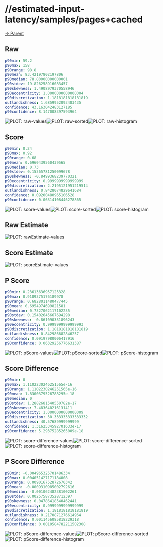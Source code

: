 
# //estimated-input-latency/samples/pages+cached

[→ Parent](../..)


## Raw


```yaml
p90min: 59.2
p90max: 158
p90range: 98.8
p90mean: 83.42197802197806
p90median: 78.80000000000001
p90stdev: 19.826258916083457
p90skewness: 1.4908979370558946
p90eccentricity: 1.0000000000000004
p90discretization: 1.1818181818181819
outlandishness: 1.6859952093483435
confidence: 43.163042483127185
p90confidence: 8.147008397593964

```

![PLOT: raw-values](./raw/values.svg)![PLOT: raw-sorted](./raw/sorted.svg)![PLOT: raw-histogram](./raw/histogram.svg)
## Score


```yaml
p90min: 0.24
p90max: 0.92
p90range: 0.68
p90mean: 0.6960439560439565
p90median: 0.73
p90stdev: 0.15365781250099678
p90skewness: -0.8499368239770321
p90eccentricity: 0.9999999999999999
p90discretization: 2.2195121951219514
outlandishness: 0.8428074829641684
confidence: 0.09200480965106528
p90confidence: 0.06314108446278865

```

![PLOT: score-values](./score/values.svg)![PLOT: score-sorted](./score/sorted.svg)![PLOT: score-histogram](./score/histogram.svg)
## Raw Estimate

![PLOT: rawEstimate-values](./rawEstimate/values.svg)
## Score Estimate

![PLOT: scoreEstimate-values](./scoreEstimate/values.svg)
## P Score


```yaml
p90min: 0.23613636957125328
p90max: 0.9189375176189978
p90range: 0.6828011480477445
p90mean: 0.6954974699821581
p90median: 0.7327062117102235
p90stdev: 0.15402645667694298
p90skewness: -0.861090331896243
p90eccentricity: 0.9999999999999993
p90discretization: 1.1818181818181819
outlandishness: 0.842986682846257
confidence: 0.09197980006417916
p90confidence: 0.06329256776631387

```

![PLOT: pScore-values](./pScore/values.svg)![PLOT: pScore-sorted](./pScore/sorted.svg)![PLOT: pScore-histogram](./pScore/histogram.svg)
## Score Difference


```yaml
p90min: 0
p90max: 1.1102230246251565e-16
p90range: 1.1102230246251565e-16
p90mean: 1.8300379526788295e-18
p90median: 0
p90stdev: 1.2882681540550782e-17
p90skewness: 7.483640216131411
p90eccentricity: 1.0000000000000009
p90discretization: 30.333333333333332
outlandishness: 40.57689999999999
confidence: 1.3162534592701633e-17
p90confidence: 5.29375285265009e-18

```

![PLOT: score-difference-values](./score-difference/values.svg)![PLOT: score-difference-sorted](./score-difference/sorted.svg)![PLOT: score-difference-histogram](./score-difference/histogram.svg)
## P Score Difference


```yaml
p90min: -0.004965325701486334
p90max: 0.004051427171184008
p90range: 0.009016752872670342
p90mean: -0.0009310985002792616
p90median: -0.001062482381002261
p90stdev: 0.002575873528712397
p90skewness: 0.04786418540462441
p90eccentricity: 0.9999999999999999
p90discretization: 1.1818181818181819
outlandishness: 0.2170871276614964
confidence: 0.0011456085818229318
p90confidence: 0.0010584782211502308

```

![PLOT: pScore-difference-values](./pScore-difference/values.svg)![PLOT: pScore-difference-sorted](./pScore-difference/sorted.svg)![PLOT: pScore-difference-histogram](./pScore-difference/histogram.svg)